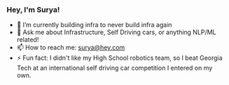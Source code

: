 ### Hey, I'm Surya!

- 🔭 I’m currently building infra to never build infra again
- 💬 Ask me about Infrastructure, Self Driving cars, or anything NLP/ML related!
- 📫 How to reach me: surya@hey.com
- ⚡ Fun fact: I didn't like my High School robotics team, so I beat Georgia Tech at an international self driving car competition I entered on my own.
